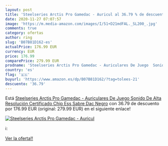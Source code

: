 ```yaml
---
layout: post
title: 'Steelseries Arctis Pro Gamedac - Auricul al 36.79 % de descuento'
date: 2020-11-27 07:07:57
image: 'https://m.media-amazon.com/images/I/51+D21mdFAL._SL200_.jpg'
comments: true
category: ofertas
author: ring
slug: 'B07B81D162-es'
actualPrice: 176.99 EUR
currency: EUR
price: 176.99
comparePrice: 279.99 EUR
prodname: 'Steelseries Arctis Pro Gamedac - Auriculares De Juego  Sonido De Alta Resolución Certificado  Chip Ess Sabre Dac  Negro'
country: 'es'
flag: '🇪🇸'
buyurl: 'https://www.amazon.es/dp/B07B81D162/?tag=tolees-21'
descuento: '36.79'
---
```


Está [Steelseries Arctis Pro Gamedac - Auriculares De Juego  Sonido De Alta Resolución Certificado  Chip Ess Sabre Dac  Negro](https://www.amazon.es/dp/B07B81D162/?tag=tolees-21) con 36.79 de descuento por 176.99 EUR (original: 279.99 EUR) en el siguiente enlace!

[![Steelseries Arctis Pro Gamedac - Auricul](https://m.media-amazon.com/images/I/51+D21mdFAL._SL200_.jpg)](https://www.amazon.es/dp/B07B81D162/?tag=tolees-21)

ℹ️:


[Ver la oferta!!](https://www.amazon.es/dp/B07B81D162/?tag=tolees-21)

